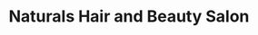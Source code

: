 ---
title: "Naturals Hair and Beauty Salon"
url: /kochi/naturals-hair-and-beauty-salon/
shop: beauty
---